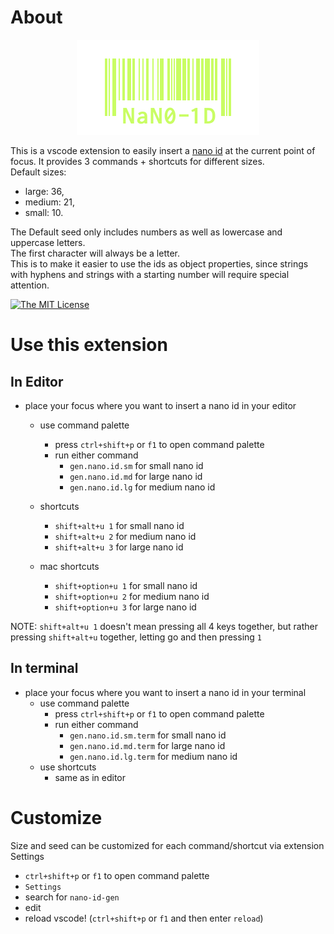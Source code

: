 # About
<p align="center">
  <a href="https://github.com/ai/nanoid">
    <img src="https://github.com/Neckar-IT/Nano-ID-Generator/raw/main/assets/icon.png">
  </a>
</p>

This is a vscode extension to easily insert a [nano id](https://github.com/ai/nanoid) at the current point of focus. It provides 3 commands + shortcuts for different sizes.\
Default sizes:

- large: 36,
- medium: 21,
- small: 10.

The Default seed only includes numbers as well as lowercase and uppercase letters.\
The first character will always be a letter.\
This is to make it easier to use the ids as object properties, since strings with hyphens and strings with a starting number will require special attention.

[![The MIT License](https://img.shields.io/badge/license-MIT-orange.svg?color=blue&style=flat-square)](http://opensource.org/licenses/MIT)


# Use this extension
## In Editor
- place your focus where you want to insert a nano id in your editor
  - use command palette
    - press `ctrl+shift+p` or `f1` to open command palette
    - run either command
      - `gen.nano.id.sm` for small nano id
      - `gen.nano.id.md` for large nano id
      - `gen.nano.id.lg` for medium nano id
  - shortcuts
    - `shift+alt+u 1` for small nano id
    - `shift+alt+u 2` for medium nano id
    - `shift+alt+u 3` for large nano id

  - mac shortcuts
    - `shift+option+u 1` for small nano id
    - `shift+option+u 2` for medium nano id
    - `shift+option+u 3` for large nano id

NOTE: `shift+alt+u 1` doesn't mean pressing all 4 keys together, but rather pressing `shift+alt+u` together, letting go and then pressing `1`
## In terminal
- place your focus where you want to insert a nano id in your terminal
  - use command palette
    - press `ctrl+shift+p` or `f1` to open command palette
    - run either command
      - `gen.nano.id.sm.term` for small nano id
      - `gen.nano.id.md.term` for large nano id
      - `gen.nano.id.lg.term` for medium nano id
  - use shortcuts
    - same as in editor

# Customize

Size and seed can be customized for each command/shortcut via extension Settings
- `ctrl+shift+p` or `f1` to open command palette
- `Settings`
- search for `nano-id-gen`
- edit
- reload vscode! (`ctrl+shift+p` or `f1` and then enter `reload`)
